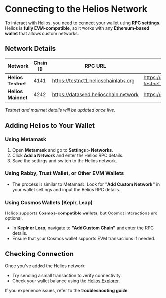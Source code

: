 # Connecting to the Helios Network

To interact with Helios, you need to connect your wallet using **RPC settings**. Helios is **fully EVM-compatible**, so it works with any **Ethereum-based wallet** that allows custom networks.

## Network Details

| Network  | Chain ID | RPC URL | Block Explorer |
|----------|---------|---------|----------------|
| **Helios Testnet** | 4141 | https://testnet1.helioschainlabs.org  | https://explorer-testnet.helioschain.network |
| **Helios Mainnet** | 4242 | https://dataseed.helioschain.network | https://explorer.helioschainlabs.org |

*Testnet and mainnet details will be updated once live.*

## Adding Helios to Your Wallet

### **Using Metamask**
1. Open **Metamask** and go to **Settings > Networks**.
2. Click **Add a Network** and enter the Helios RPC details.
3. Save the settings and switch to the Helios network.

### **Using Rabby, Trust Wallet, or Other EVM Wallets**
- The process is similar to Metamask. Look for **"Add Custom Network"** in your wallet settings and input the Helios RPC details.

### **Using Cosmos Wallets (Keplr, Leap)**
Helios supports **Cosmos-compatible wallets**, but Cosmos interactions are optional.  
- In **Keplr or Leap**, navigate to **"Add Custom Chain"** and enter the RPC details.  
- Ensure that your Cosmos wallet supports EVM transactions if needed.

## Checking Connection
Once you've added the Helios network:
- Try sending a small transaction to verify connectivity.
- Check your wallet balance using the [Helios Explorer](https://explorer.helioschainlabs.org).

If you experience issues, refer to the **troubleshooting guide**.
